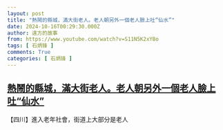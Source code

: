 ```yaml
---
layout: post
title: "熱鬧的縣城，滿大街老人。老人朝另外一個老人臉上吐“仙水”"
date: 2024-10-16T00:29:30.000Z
author: 遠方的故事
from: https://www.youtube.com/watch?v=S11N5K2xYBo
tags: [ 石炳锋 ]
comments: True
categories: [ 石炳锋 ]
---
```

<!--1729038570000-->
[熱鬧的縣城，滿大街老人。老人朝另外一個老人臉上吐“仙水”](https://www.youtube.com/watch?v=S11N5K2xYBo)
------

<div>
【四川】進入老年社會，街道上大部分是老人
</div>

